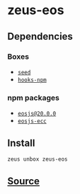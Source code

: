 
zeus-eos
====================







## Dependencies
### Boxes
* [`seed`](seed.md)
* [`hooks-npm`](hooks-npm.md)
### npm packages
* [`eosjs@20.0.0`](http://npmjs.com/package/eosjs@20.0.0)
* [`eosjs-ecc`](http://npmjs.com/package/eosjs-ecc)


## Install
```bash
zeus unbox zeus-eos
```













## [Source](https://github.com/liquidapps-io/zeus-sdk/tree/master/boxes/groups/eos-sdk/zeus-eos)